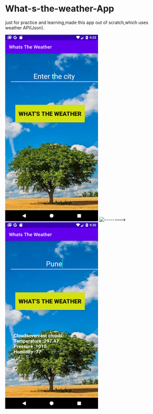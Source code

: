 # What-s-the-weather-App
just for practice and learning,made this app out of scratch,which uses weather API(Json).
<p float="right">
<img src="https://github.com/prateek-gaur709/Project-images/blob/master/Screenshot_20210620_092553.png" height="600" width="300">
<img  alt="-------->"  src=""height="600" width="300">  
<img src="https://github.com/prateek-gaur709/Project-images/blob/master/Screenshot_20210620_093008.png" height="600" width="300">
</p>
